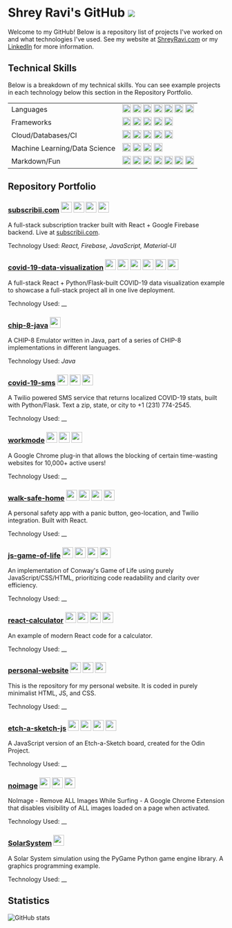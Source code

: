 # Shrey Ravi's GitHub ![](https://visitor-badge.laobi.icu/badge?page_id=ShreyRavi.ShreyRavi) 

Welcome to my GitHub! Below is a repository list of projects I've worked on and what technologies I've used. See my website at [ShreyRavi.com](https://www.shreyravi.com) or my [LinkedIn](https://www.linkedin.com/in/shreyravi/) for more information.

## Technical Skills

Below is a breakdown of my technical skills. You can see example projects in each technology below this section in the Repository Portfolio.

<table width="100%">
<tbody>
  <tr>
    <td>Languages</td>
    <td><img height="20px" src="https://img.shields.io/badge/python%20-%2314354C.svg?&style=for-the-badge&logo=python&logoColor=white"/> <img height="20px"  src="https://img.shields.io/badge/javascript%20-%23323330.svg?&style=for-the-badge&logo=javascript&logoColor=%23F7DF1E"/> <img height="20px"  src="https://img.shields.io/badge/java-%23ED8B00.svg?&style=for-the-badge&logo=java&logoColor=white"/> <img height="20px"  src="https://img.shields.io/badge/c++%20-%2300599C.svg?&style=for-the-badge&logo=c%2B%2B&ogoColor=white"/> <img height="20px"  src="https://img.shields.io/badge/c%20-%2300599C.svg?&style=for-the-badge&logo=c&logoColor=white"/> <img height="20px"  src="https://img.shields.io/badge/c%23%20-%23239120.svg?&style=for-the-badge&logo=c-sharp&logoColor=white"/> <img height="20px" src="https://img.shields.io/badge/rust-%23000000.svg?&style=for-the-badge&logo=rust&logoColor=white"/></td>
  </tr>
  <tr>
    <td>Frameworks</td>
    <td><img height="20px"  src="https://img.shields.io/badge/react%20-%2320232a.svg?&style=for-the-badge&logo=react&logoColor=%2361DAFB"/> <img height="20px" src="https://img.shields.io/badge/flask%20-%23000.svg?&style=for-the-badge&logo=flask&logoColor=white"/> <img height="20px"  src="https://img.shields.io/badge/react_native%20-%2320232a.svg?&style=for-the-badge&logo=react&logoColor=%2361DAFB"/> <img height="20px"  src="https://img.shields.io/badge/material%20ui%20-%230081CB.svg?&style=for-the-badge&logo=material-ui&logoColor=white"/> <img height="20px"  src="https://img.shields.io/badge/bootstrap%20-%23563D7C.svg?&style=for-the-badge&logo=bootstrap&logoColor=white"/> </td>
  </tr>
  <tr>
    <td>Cloud/Databases/CI</td>
    <td><img height="20px"  src ="https://img.shields.io/badge/postgres-%23316192.svg?&style=for-the-badge&logo=postgresql&logoColor=white"/> <img height="20px"  src ="https://img.shields.io/badge/sqlite-%2307405e.svg?&style=for-the-badge&logo=sqlite&logoColor=white"/> <img height="20px"  src="https://img.shields.io/badge/firebase%20-%23039BE5.svg?&style=for-the-badge&logo=firebase"/> <img height="20px" src="https://img.shields.io/badge/heroku%20-%23430098.svg?&style=for-the-badge&logo=heroku&logoColor=white"/> <img height="20px" src="https://img.shields.io/badge/travisci%20-%232B2F33.svg?&style=for-the-badge&logo=travis&logoColor=white"/></td>
  </tr>
  <tr>
    <td>Machine Learning/Data Science</td>
    <td><img height="20px" src="https://img.shields.io/badge/pandas%20-%23150458.svg?&style=for-the-badge&logo=pandas&logoColor=white" /> <img height="20px" src="https://img.shields.io/badge/numpy%20-%23013243.svg?&style=for-the-badge&logo=numpy&logoColor=white" /> <img height="20px" src="https://img.shields.io/badge/Keras%20-%23D00000.svg?&style=for-the-badge&logo=Keras&logoColor=white"/> <img height="20px" src="https://img.shields.io/badge/PyTorch%20-%23EE4C2C.svg?&style=for-the-badge&logo=PyTorch&logoColor=white" /> </td>
  </tr>
  <tr>
    <td>Markdown/Fun</td>
    <td><img height="20px" src="https://img.shields.io/badge/html5%20-%23E34F26.svg?&style=for-the-badge&logo=html5&logoColor=white"/> <img height="20px" src="https://img.shields.io/badge/css3%20-%231572B6.svg?&style=for-the-badge&logo=css3&logoColor=white"/> <img height="20px" src="https://img.shields.io/badge/latex%20-%23008080.svg?&style=for-the-badge&logo=latex&logoColor=white"/> <img height="20px" src="https://img.shields.io/badge/unreal%20engine%20-%23313131.svg?&style=for-the-badge&logo=unreal%20engine&logoColor=white"/> <img height="20px" src="https://img.shields.io/badge/-Raspberry%20Pi-C51A4A?style=for-the-badge&logo=Raspberry-Pi"/> <img height="20px" src="https://img.shields.io/badge/Jupyter%20-%23F37626.svg?&style=for-the-badge&logo=Jupyter&logoColor=white" /> <img height="20px" src="https://img.shields.io/badge/-Arduino-00979D?style=for-the-badge&logo=Arduino&logoColor=white"/></td>
  </tr>
</tbody>
</table>

## Repository Portfolio

### [subscribii.com](https://github.com/ShreyRavi/subscribii)  <img height="25px" src="https://img.shields.io/badge/react%20-%2320232a.svg?&style=for-the-badge&logo=react&logoColor=%2361DAFB"/>  <img height="25px" src="https://img.shields.io/badge/firebase%20-%23039BE5.svg?&style=for-the-badge&logo=firebase"/>  <img height="25px" src="https://img.shields.io/badge/javascript%20-%23323330.svg?&style=for-the-badge&logo=javascript&logoColor=%23F7DF1E"/>  <img height="25px" src="https://img.shields.io/badge/material%20ui%20-%230081CB.svg?&style=for-the-badge&logo=material-ui&logoColor=white"/>
A full-stack subscription tracker built with React + Google Firebase backend. Live at [subscribii.com](https://www.subscribii.com).

Technology Used: _React, Firebase, JavaScript, Material-UI_

### [covid-19-data-visualization](https://github.com/ShreyRavi/covid-19-data-visualization)  <img height="25px" src="https://img.shields.io/badge/python%20-%2314354C.svg?&style=for-the-badge&logo=python&logoColor=white"/>  <img height="25px" src="https://img.shields.io/badge/flask%20-%23000.svg?&style=for-the-badge&logo=flask&logoColor=white"/>  <img height="25px" src="https://img.shields.io/badge/react%20-%2320232a.svg?&style=for-the-badge&logo=react&logoColor=%2361DAFB"/>  <img height="25px" src="https://img.shields.io/badge/material%20ui%20-%230081CB.svg?&style=for-the-badge&logo=material-ui&logoColor=white"/>  <img height="25px" src="https://img.shields.io/badge/javascript%20-%23323330.svg?&style=for-the-badge&logo=javascript&logoColor=%23F7DF1E"/> <img height="25px" src="https://img.shields.io/badge/heroku%20-%23430098.svg?&style=for-the-badge&logo=heroku&logoColor=white"/>
A full-stack React + Python/Flask-built COVID-19 data visualization example to showcase a full-stack project all in one live deployment.

Technology Used: __

### [chip-8-java]()  <img height="25px" src="https://img.shields.io/badge/java-%23ED8B00.svg?&style=for-the-badge&logo=java&logoColor=white"/>
A CHIP-8 Emulator written in Java, part of a series of CHIP-8 implementations in different languages.

Technology Used: _Java_

### [covid-19-sms](https://github.com/ShreyRavi/covid-19-sms)  <img height="25px" src="https://img.shields.io/badge/python%20-%2314354C.svg?&style=for-the-badge&logo=python&logoColor=white"/>  <img height="25px" src="https://img.shields.io/badge/flask%20-%23000.svg?&style=for-the-badge&logo=flask&logoColor=white"/>  <img height="25px" src="https://img.shields.io/badge/heroku%20-%23430098.svg?&style=for-the-badge&logo=heroku&logoColor=white"/>
A Twilio powered SMS service that returns localized COVID-19 stats, built with Python/Flask. Text a zip, state, or city to +1 (231) 774-2545.

Technology Used: __

### [workmode](https://github.com/ShreyRavi/workmode)  <img height="25px" src="https://img.shields.io/badge/javascript%20-%23323330.svg?&style=for-the-badge&logo=javascript&logoColor=%23F7DF1E"/>  <img height="25px" src="https://img.shields.io/badge/html5%20-%23E34F26.svg?&style=for-the-badge&logo=html5&logoColor=white"/>  <img height="25px" src="https://img.shields.io/badge/css3%20-%231572B6.svg?&style=for-the-badge&logo=css3&logoColor=white"/>
A Google Chrome plug-in that allows the blocking of certain time-wasting websites for 10,000+ active users!

Technology Used: __

### [walk-safe-home](https://github.com/ShreyRavi/walk-safe-home)  <img height="25px" src="https://img.shields.io/badge/react%20-%2320232a.svg?&style=for-the-badge&logo=react&logoColor=%2361DAFB"/>  <img height="25px" src="https://img.shields.io/badge/material%20ui%20-%230081CB.svg?&style=for-the-badge&logo=material-ui&logoColor=white"/>  <img height="25px" src="https://img.shields.io/badge/javascript%20-%23323330.svg?&style=for-the-badge&logo=javascript&logoColor=%23F7DF1E"/>  <img height="25px" src="https://img.shields.io/badge/heroku%20-%23430098.svg?&style=for-the-badge&logo=heroku&logoColor=white"/>
A personal safety app with a panic button, geo-location, and Twilio integration. Built with React.

Technology Used: __

### [js-game-of-life](https://github.com/ShreyRavi/js-game-of-life)  <img height="25px" src="https://img.shields.io/badge/javascript%20-%23323330.svg?&style=for-the-badge&logo=javascript&logoColor=%23F7DF1E"/>  <img height="25px" src="https://img.shields.io/badge/html5%20-%23E34F26.svg?&style=for-the-badge&logo=html5&logoColor=white"/>  <img height="25px" src="https://img.shields.io/badge/css3%20-%231572B6.svg?&style=for-the-badge&logo=css3&logoColor=white"/>  <img height="25px" src="https://img.shields.io/badge/github%20-%23121011.svg?&style=for-the-badge&logo=github&logoColor=white"/>
An implementation of Conway's Game of Life using purely JavaScript/CSS/HTML, prioritizing code readability and clarity over efficiency.

Technology Used: __

### [react-calculator](https://github.com/ShreyRavi/react-calculator)  <img height="25px" src="https://img.shields.io/badge/react%20-%2320232a.svg?&style=for-the-badge&logo=react&logoColor=%2361DAFB"/>  <img height="25px" src="https://img.shields.io/badge/javascript%20-%23323330.svg?&style=for-the-badge&logo=javascript&logoColor=%23F7DF1E"/>  <img height="25px" src="https://img.shields.io/badge/typescript%20-%23007ACC.svg?&style=for-the-badge&logo=typescript&logoColor=white"/>  <img height="25px" src="https://img.shields.io/badge/github%20-%23121011.svg?&style=for-the-badge&logo=github&logoColor=white"/>
An example of modern React code for a calculator.

Technology Used: __

### [personal-website](https://github.com/ShreyRavi/personal-website)  <img height="25px" src="https://img.shields.io/badge/html5%20-%23E34F26.svg?&style=for-the-badge&logo=html5&logoColor=white"/>  <img height="25px" src="https://img.shields.io/badge/css3%20-%231572B6.svg?&style=for-the-badge&logo=css3&logoColor=white"/>  <img height="25px" src="https://img.shields.io/badge/javascript%20-%23323330.svg?&style=for-the-badge&logo=javascript&logoColor=%23F7DF1E"/>
This is the repository for my personal website. It is coded in purely minimalist HTML, JS, and CSS.

Technology Used: __

### [etch-a-sketch-js](https://github.com/ShreyRavi/etch-a-sketch-js)  <img height="25px" src="https://img.shields.io/badge/javascript%20-%23323330.svg?&style=for-the-badge&logo=javascript&logoColor=%23F7DF1E"/>  <img height="25px" src="https://img.shields.io/badge/html5%20-%23E34F26.svg?&style=for-the-badge&logo=html5&logoColor=white"/>  <img height="25px" src="https://img.shields.io/badge/css3%20-%231572B6.svg?&style=for-the-badge&logo=css3&logoColor=white"/>  <img height="25px" src="https://img.shields.io/badge/github%20-%23121011.svg?&style=for-the-badge&logo=github&logoColor=white"/>
A JavaScript version of an Etch-a-Sketch board, created for the Odin Project.

Technology Used: __

### [noimage](https://github.com/ShreyRavi/noimage)  <img height="25px" src="https://img.shields.io/badge/javascript%20-%23323330.svg?&style=for-the-badge&logo=javascript&logoColor=%23F7DF1E"/>  <img height="25px" src="https://img.shields.io/badge/html5%20-%23E34F26.svg?&style=for-the-badge&logo=html5&logoColor=white"/>  <img height="25px" src="https://img.shields.io/badge/css3%20-%231572B6.svg?&style=for-the-badge&logo=css3&logoColor=white"/>
NoImage - Remove ALL Images While Surfing - A Google Chrome Extension that disables visibility of ALL images loaded on a page when activated.

Technology Used: __

### [SolarSystem](https://github.com/ShreyRavi/SolarSystem)  <img height="25px" src="https://img.shields.io/badge/python%20-%2314354C.svg?&style=for-the-badge&logo=python&logoColor=white"/>
A Solar System simulation using the PyGame Python game engine library. A graphics programming example.

Technology Used: __

## Statistics

 ![GitHub stats](https://github-readme-stats.vercel.app/api?username=ShreyRavi&show_icons=true&theme=default&count_private=true&hide_rank=true&hide_title=true&hide_border=true&include_all_commits=true)
